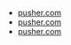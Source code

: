 * [pusher.com](https://pusher.com/tutorials/shopping-cart-kotlin-part-1)
* [pusher.com](https://pusher.com/tutorials/shopping-cart-kotlin-part-2)
* [pusher.com](https://pusher.com/tutorials/shopping-cart-kotlin-part-3)